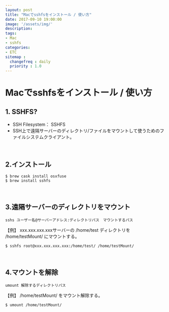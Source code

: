 ```yaml
---
layout: post
title: "Macでsshfsをインストール / 使い方"
date: 2017-09-10 19:00:00
image: '/assets/img/'
description:
tags:
- Mac
- sshfs
categories:
- ETC
sitemap :
  changefreq : daily
  priority : 1.0
---
```


# Macでsshfsをインストール / 使い方


## 1. SSHFS?
* SSH Filesystem： SSHFS
* SSH上で遠隔サーバーのディレクトリ/ファイルをマウントして使うためのファイルシステムクライアント。

<br>

## 2.インストール

    $ brew cask install osxfuse
    $ brew install sshfs
    
<br>

## 3.遠隔サーバーのディレクトリをマウント

	sshs ユーザー名@サーバーアドレス:ディレクトリパス　マウントするパス

【例】 xxx.xxx.xxx.xxxサーバーの /home/test ディレクトリを /home/testMount/ にマウントする。

    $ sshfs root@xxx.xxx.xxx.xxx:/home/test/ /home/testMount/

<br>

## 4.マウントを解除

	umount 解除するディレクトリパス

【例】 /home/testMount/ をマウント解除する。

    $ umount /home/testMount/